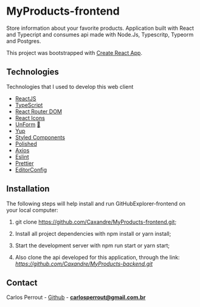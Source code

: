 # MyProducts-frontend
 Store information about your favorite products. Application built with React and Typecript and consumes api made with Node.Js, Typescritp, Typeorm and Postgres.

This project was bootstrapped with [Create React App](https://github.com/facebook/create-react-app).

## Technologies

Technologies that I used to develop this web client

- [ReactJS](https://reactjs.org/)
- [TypeScript](https://www.typescriptlang.org/)
- [React Router DOM](https://reacttraining.com/react-router/)
- [React Icons](https://react-icons.netlify.com/#/)
- [UnForm](https://unform.dev/) [💜](https://rocketseat.com.br/)
- [Yup](https://github.com/jquense/yup)
- [Styled Components](https://styled-components.com/)
- [Polished](https://github.com/styled-components/polished)
- [Axios](https://github.com/axios/axios)
- [Eslint](https://eslint.org/)
- [Prettier](https://prettier.io/)
- [EditorConfig](https://editorconfig.org/)

## Installation

The following steps will help install and run GitHubExplorer-frontend on your local computer:

1. git clone https://github.com/Caxandre/MyProducts-frontend.git;

2. Install all project dependencies with npm install or yarn install;

3. Start the development server with npm run start or yarn start;

4. Also clone the api developed for this application, through the link: *https://github.com/Caxandre/MyProducts-backend.git*

## Contact

Carlos Perrout - [Github](https://github.com/Caxandre) - **carlosperrout@gmail.com.br**